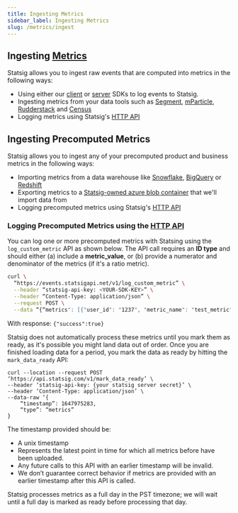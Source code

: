 ```yaml
---
title: Ingesting Metrics
sidebar_label: Ingesting Metrics
slug: /metrics/ingest
---
```

## Ingesting [Metrics](https://docs.statsig.com/metrics)

Statsig allows you to ingest raw events that are computed into metrics in the following ways:

- Using either our [client](https://docs.statsig.com/client/introduction) or [server](https://docs.statsig.com/server/introduction) SDKs to log events to Statsig.
- Ingesting metrics from your data tools such as [Segment](https://docs.statsig.com/integrations/data-connectors/segment), [mParticle](https://docs.statsig.com/integrations/data-connectors/mparticle), [Rudderstack](https://docs.statsig.com/integrations/data-connectors/rudderstack) and [Census](https://docs.statsig.com/integrations/data-connectors/census)
-  Logging metrics using Statsig's [HTTP API](https://docs.statsig.com/http-api)

## Ingesting Precomputed Metrics

Statsig allows you to ingest any of your precomputed product and business metrics in the following ways:

- Importing metrics from a data warehouse like [Snowflake](https://docs.statsig.com/integrations/data-imports/snowflake), [BigQuery](https://docs.statsig.com/integrations/data-imports/bigquery) or [Redshift](https://docs.statsig.com/integrations/data-imports/redshift)
- Exporting metrics to a [Statsig-owned azure blob container](https://docs.statsig.com/integrations/data-imports/azure_upload) that we'll import data from
-  Logging precomputed metrics using Statsig's [HTTP API](https://docs.statsig.com/http-api)

### Logging Precomputed Metrics using the [HTTP API](https://docs.statsig.com/http-api)

You can log one or more precomputed metrics with Statsing using the `log_custom_metric` API as shown below. The API call requires an **ID type** and should either (a) include a **metric_value**, or (b) provide a numerator and denominator of the metrics (if it's a ratio metric).

```bash
curl \
  “https://events.statsigapi.net/v1/log_custom_metric” \
  --header “statsig-api-key: <YOUR-SDK-KEY>” \
  --header “Content-Type: application/json” \
  --request POST \
  --data “{“metrics": [{"user_id": "1237", "metric_name": "test_metric", "id_type": "user_id", "metric_value": 90}, {"user_id": "4568", "metric_name": "ratio", "id_type": "stable_id", "numerator": 3, "denominator": 15}]}”
```

With response:
`{"success":true}`

Statsig does not automatically process these metrics until you mark them as ready, as it's possible you might land data out of order. Once you are finished loading data for a period, you mark the data as ready by hitting the `mark_data_ready` API:

```
curl --location --request POST ‘https://api.statsig.com/v1/mark_data_ready’ \
--header ‘statsig-api-key: {your statsig server secret}’ \
--header ‘Content-Type: application/json’ \
--data-raw ‘{
    “timestamp”: 1647975283,
    “type”: “metrics”
}
```

The timestamp provided should be:

- A unix timestamp
- Represents the latest point in time for which all metrics before have been uploaded.
- Any future calls to this API with an earlier timestamp will be invalid.
- We don’t guarantee correct behavior if metrics are provided with an earlier timestamp after this API is called.

Statsig processes metrics as a full day in the PST timezone; we will wait until a full day is marked as ready before processing that day.
